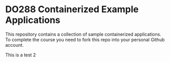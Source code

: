 # DO288 Containerized Example Applications

This repository contains a collection of sample containerized applications.  To complete the course you need to fork this repo into your personal Github account.

This is a test 2
